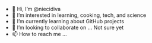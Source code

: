 - 👋 Hi, I’m @niecidiva
- 👀 I’m interested in learning, cooking, tech, and science
- 🌱 I’m currently learning about GitHub projects
- 💞️ I’m looking to collaborate on ... Not sure yet
- 📫 How to reach me ...

<!---
niecidiva/niecidiva is a ✨ special ✨ repository because its `README.md` (this file) appears on your GitHub profile.
You can click the Preview link to take a look at your changes.
--->
